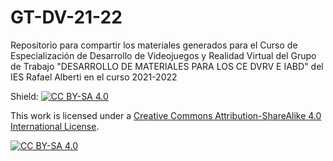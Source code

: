 # GT-DV-21-22
Repositorio para compartir los materiales generados para el Curso de Especialización de Desarrollo de Videojuegos y Realidad Virtual del Grupo de Trabajo "DESARROLLO DE MATERIALES PARA LOS CE DVRV E IABD" del IES Rafael Alberti en el curso 2021-2022

Shield: [![CC BY-SA 4.0][cc-by-sa-shield]][cc-by-sa]

This work is licensed under a
[Creative Commons Attribution-ShareAlike 4.0 International License][cc-by-sa].

[![CC BY-SA 4.0][cc-by-sa-image]][cc-by-sa]

[cc-by-sa]: http://creativecommons.org/licenses/by-sa/4.0/
[cc-by-sa-image]: https://licensebuttons.net/l/by-sa/4.0/88x31.png
[cc-by-sa-shield]: https://img.shields.io/badge/License-CC%20BY--SA%204.0-lightgrey.svg

